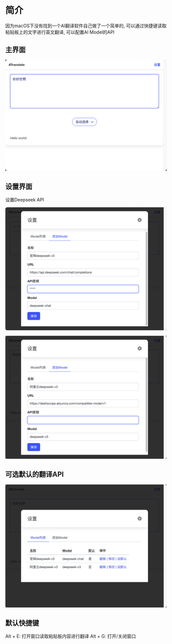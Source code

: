 # 简介

因为macOS下没有找到一个AI翻译软件自己做了一个简单的, 可以通过快捷键读取粘贴板上的文字进行英文翻译, 可以配置AI Model的API

## 主界面
![img_1.png](img_1.png)

## 设置界面

设置Deepseek API

![img_2.png](img_2.png)

![img_3.png](img_3.png)

## 可选默认的翻译API

![img_4.png](img_4.png)

## 默认快捷键
Alt + E: 打开窗口读取粘贴板内容进行翻译
Alt + G: 打开/关闭窗口